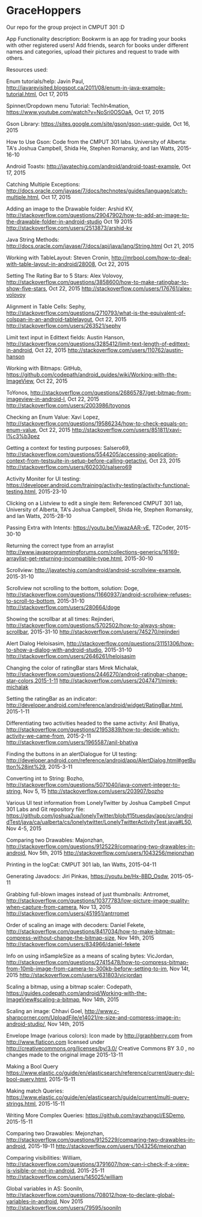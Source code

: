 # GraceHoppers
Our repo for the group project in CMPUT 301 :D

App Functionality description:
Bookwrm is an app for trading your books with other registered users! Add friends, search for books under different names and categories, upload their pictures and request to trade with others. 

Resources used:

Enum tutorials/help:
Javin Paul, http://javarevisited.blogspot.ca/2011/08/enum-in-java-example-tutorial.html, Oct 17, 2015

Spinner/Dropdown menu Tutorial:
TechIn4mation, https://www.youtube.com/watch?v=NoSri0OSOaA, Oct 17, 2015

Gson Library:
https://sites.google.com/site/gson/gson-user-guide, Oct 16, 2015

How to Use Gson:
Code from the CMPUT 301 labs. University of Alberta: TA's Joshua Campbell, Shida He, Stephen Romansky, and Ian Watts, 2015-16-10

Android Toasts:
http://javatechig.com/android/android-toast-example, Oct 17, 2015

Catching Multiple Exceptions:
http://docs.oracle.com/javase/7/docs/technotes/guides/language/catch-multiple.html, Oct 17, 2015

Adding an image to the Drawable folder:
Arshid KV, http://stackoverflow.com/questions/29047902/how-to-add-an-image-to-the-drawable-folder-in-android-studio Oct 19 2015
http://stackoverflow.com/users/2513873/arshid-kv

Java String Methods:
http://docs.oracle.com/javase/7/docs/api/java/lang/String.html Oct 21, 2015

Working with TableLayout:
Steven Cronin, http://mrbool.com/how-to-deal-with-table-layout-in-android/28008, Oct 22, 2015

Setting The Rating Bar to 5 Stars:
Alex Volovoy, http://stackoverflow.com/questions/3858600/how-to-make-ratingbar-to-show-five-stars, Oct 22, 2015
http://stackoverflow.com/users/176761/alex-volovoy

Alignment in Table Cells:
Sephy, http://stackoverflow.com/questions/2710793/what-is-the-equivalent-of-colspan-in-an-android-tablelayout, Oct 22, 2015
http://stackoverflow.com/users/263521/sephy

Limit text input in Edittext fields:
Austin Hanson, http://stackoverflow.com/questions/3285412/limit-text-length-of-edittext-in-android, Oct 22, 2015
http://stackoverflow.com/users/110762/austin-hanson

Working with Bitmaps:
GitHub, https://github.com/codepath/android_guides/wiki/Working-with-the-ImageView, Oct 22, 2015

ToYonos, http://stackoverflow.com/questions/26865787/get-bitmap-from-imageview-in-android-l, Oct 22, 2015
http://stackoverflow.com/users/2003986/toyonos

Checking an Enum Value:
Xavi Lopez, http://stackoverflow.com/questions/19586234/how-to-check-equals-on-enum-value, Oct 22, 2015
http://stackoverflow.com/users/851811/xavi-l%c3%b3pez

Getting a context for testing purposes:
Salsero69, http://stackoverflow.com/questions/5544205/accessing-application-context-from-testsuite-in-setup-before-calling-getactivi, Oct 23, 2015
http://stackoverflow.com/users/602030/salsero69

Activity Moniter for UI testing:
https://developer.android.com/training/activity-testing/activity-functional-testing.html, 2015-23-10

Clicking on a Listview to edit a single item:
Referenced CMPUT 301 lab, University of Alberta, TA's Joshua Campbell, Shida He, Stephen Romansky, and Ian Watts, 2015-28-10

Passing Extra with Intents:
https://youtu.be/ViwazAAR-vE, TZCoder, 2015-30-10

Returning the correct type from an arraylist
http://www.javaprogrammingforums.com/collections-generics/16169-arraylist-get-returning-incompatible-type.html, 2015-30-10

Scrollview:
http://javatechig.com/android/android-scrollview-example, 2015-31-10

Scrollview not scrolling to the bottom, solution:
Doge, http://stackoverflow.com/questions/11660937/android-scrollview-refuses-to-scroll-to-bottom, 2015-31-10
http://stackoverflow.com/users/280664/doge

Showing the scrollbar at all times:
Rejinderi, http://stackoverflow.com/questions/5702502/how-to-always-show-scrollbar, 2015-31-10
http://stackoverflow.com/users/745270/rejinderi

Alert Dialog
Heloisasim, http://stackoverflow.com/questions/31151306/how-to-show-a-dialog-with-android-studio, 2015-31-10
http://stackoverflow.com/users/2646261/heloisasim

Changing the color of ratingBar stars
Mirek Michalak, http://stackoverflow.com/questions/2446270/android-ratingbar-change-star-colors,2015-1-11
http://stackoverflow.com/users/2047471/mirek-michalak

Setting the ratingBar as an indicator:
http://developer.android.com/reference/android/widget/RatingBar.html, 2015-1-11

Differentiating two activities headed to the same activity:
Anil Bhatiya, http://stackoverflow.com/questions/21953839/how-to-decide-which-activity-we-came-from, 2015-2-11
http://stackoverflow.com/users/1965587/anil-bhatiya

Finding the buttons in an alertDialogue for UI testing:
http://developer.android.com/reference/android/app/AlertDialog.html#getButton%28int%29, 2015-3-11

Converting int to String:
Bozho, http://stackoverflow.com/questions/5071040/java-convert-integer-to-string, Nov 5, 15
http://stackoverflow.com/users/203907/bozho

Various UI test information from LonelyTwitter by Joshua Campbell
Cmput 301 Labs and Git repository file: https://github.com/joshua2ua/lonelyTwitter/blob/f15tuesday/app/src/androidTest/java/ca/ualberta/cs/lonelytwitter/LonelyTwitterActivityTest.java#L50, Nov 4-5, 2015

Comparing two Drawables:
Majonzhan, http://stackoverflow.com/questions/9125229/comparing-two-drawables-in-android, Nov 5th, 2015
http://stackoverflow.com/users/1043256/mejonzhan

Printing in the logCat:
CMPUT 301 lab, Ian Watts, 2015-04-11

Generating Javadocs:
Jiri Pinkas, https://youtu.be/Hx-8BD_Osdw, 2015-05-11

Grabbing full-blown images instead of just thumbnails:
Antrromet, http://stackoverflow.com/questions/10377783/low-picture-image-quality-when-capture-from-camera, Nov 13, 2015
http://stackoverflow.com/users/451951/antrromet

Order of scaling an image with decoders:
Daniel Fekete, http://stackoverflow.com/questions/8417034/how-to-make-bitmap-compress-without-change-the-bitmap-size, Nov 14th, 2015
http://stackoverflow.com/users/834966/daniel-fekete

Info on using inSampleSize as a means of scaling bytes:
VicJordan, http://stackoverflow.com/questions/27415478/how-to-compress-bitmap-from-10mb-image-from-camera-to-300kb-beforw-setting-to-im, Nov 14t, 2015
http://stackoverflow.com/users/631803/vicjordan

Scaling a bitmap, using a bitmap scaler:
Codepath, https://guides.codepath.com/android/Working-with-the-ImageView#scaling-a-bitmap, Nov 14th, 2015

Scaling an image:
Chhavi Goel, http://www.c-sharpcorner.com/UploadFile/e14021/re-size-and-compress-image-in-android-studio/, Nov 14th, 2015

Envelope Image (various colors):
Icon made by http://graphberry.com from http://www.flaticon.com
licensed under http://creativecommons.org/licenses/by/3.0/  Creative Commons BY 3.0 , no changes made to the original image 2015-13-11

Making a Bool Query
https://www.elastic.co/guide/en/elasticsearch/reference/current/query-dsl-bool-query.html, 2015-15-11

Making match Queries:
https://www.elastic.co/guide/en/elasticsearch/guide/current/multi-query-strings.html, 2015-15-11

Writing More Complex Queries:
https://github.com/rayzhangcl/ESDemo, 2015-15-11

Comparing two Drawables:
Mejonzhan, http://stackoverflow.com/questions/9125229/comparing-two-drawables-in-android, 2015-19-11
http://stackoverflow.com/users/1043256/mejonzhan

Comparing visibilities:
William, http://stackoverflow.com/questions/3791607/how-can-i-check-if-a-view-is-visible-or-not-in-android, 2015-25-11
http://stackoverflow.com/users/145025/william

Global variables in AS:
Sooniln, http://stackoverflow.com/questions/708012/how-to-declare-global-variables-in-android, Nov 2015
http://stackoverflow.com/users/79595/sooniln